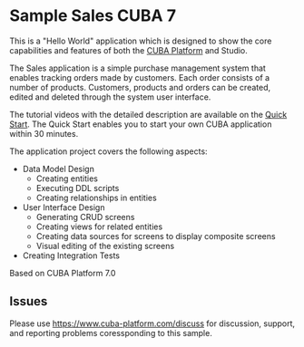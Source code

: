 # Sample Sales CUBA 7

This is a "Hello World" application which is designed to show the core capabilities and features of both the [CUBA Platform](https://www.cuba-platform.com) and Studio.

The Sales application is a simple purchase management system that enables tracking orders made by customers. Each order consists of a number of products. Customers, products and orders can be created, edited and deleted through the system user interface.

The tutorial videos with the detailed description are available on the [Quick Start](https://www.cuba-platform.com/en/quickstart). The Quick Start enables you to start your own CUBA application within 30 minutes.

The application project covers the following aspects:

- Data Model Design
    - Creating entities
    - Executing DDL scripts
    - Creating relationships in entities
- User Interface Design
    - Generating  CRUD screens
    - Creating views for related entities
    - Creating data sources for screens to display composite screens
    - Visual editing of the existing screens
- Creating Integration Tests

Based on CUBA Platform 7.0

## Issues
Please use https://www.cuba-platform.com/discuss for discussion, support, and reporting problems coressponding to this sample.
